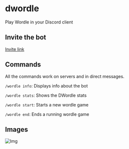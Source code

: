 # dwordle

Play Wordle in your Discord client

## Invite the bot

[Invite link](https://discord.com/api/oauth2/authorize?client_id=942842144803155968&permissions=75776&scope=bot%20applications.commands)

## Commands

All the commands work on servers and in direct messages.

`/wordle info`: Displays info about the bot

`/wordle stats`: Shows the DWordle stats

`/wordle start`: Starts a new wordle game

`/wordle end`: Ends a running wordle game

## Images

![Img](https://i.imgur.com/tgwU7pN.png)